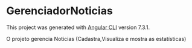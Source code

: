 # GerenciadorNoticias

This project was generated with [Angular CLI](https://github.com/angular/angular-cli) version 7.3.1.


O projeto gerencia Noticias (Cadastra,Visualiza e mostra as estatísticas)
